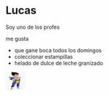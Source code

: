 # Lucas

Soy uno de los profes 

me gusta
- que gane boca todos los domingos
- coleccionar estampillas
- helado de dulce de leche granizado


![aca va la foto](lucas.jpg)



